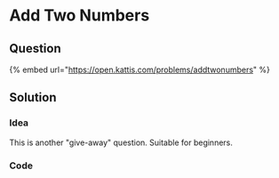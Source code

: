 # Add Two Numbers

## Question

{% embed url="https://open.kattis.com/problems/addtwonumbers" %}

## Solution

### Idea

This is another "give-away" question. Suitable for beginners.

### Code
